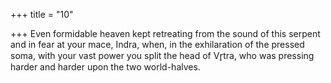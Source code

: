 +++
title = "10"

+++
Even formidable heaven kept retreating from the sound of this serpent  and in fear at your mace, Indra,
when, in the exhilaration of the pressed soma, with your vast power  you split the head of Vr̥tra, who was pressing harder and harder
upon the two world-halves.
